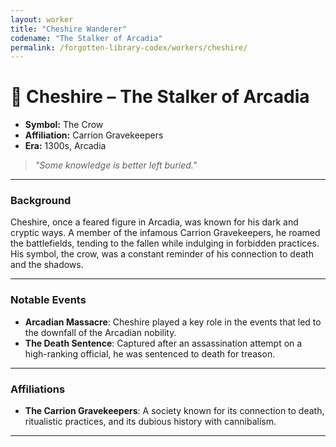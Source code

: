 ```yaml
---
layout: worker
title: "Cheshire Wanderer"
codename: "The Stalker of Arcadia"
permalink: /forgotten-library-codex/workers/cheshire/
---
```


# 🦴 Cheshire – The Stalker of Arcadia

- **Symbol:** The Crow  
- **Affiliation:** Carrion Gravekeepers  
- **Era:** 1300s, Arcadia  

> *"Some knowledge is better left buried."*

---

### Background

Cheshire, once a feared figure in Arcadia, was known for his dark and cryptic ways. A member of the infamous Carrion Gravekeepers, he roamed the battlefields, tending to the fallen while indulging in forbidden practices. His symbol, the crow, was a constant reminder of his connection to death and the shadows.

---

### Notable Events

- **Arcadian Massacre**: Cheshire played a key role in the events that led to the downfall of the Arcadian nobility.
- **The Death Sentence**: Captured after an assassination attempt on a high-ranking official, he was sentenced to death for treason.

---

### Affiliations

- **The Carrion Gravekeepers**: A society known for its connection to death, ritualistic practices, and its dubious history with cannibalism.

---
